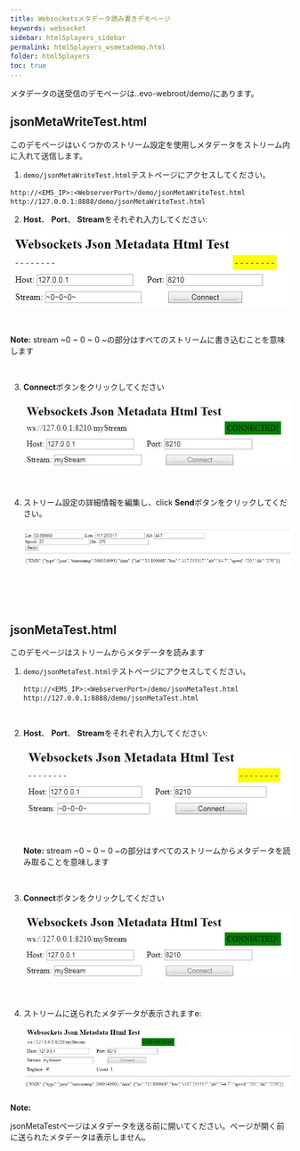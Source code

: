 ```yaml
---
title: Websocketsメタデータ読み書きデモページ
keywords: websocket
sidebar: html5players_sidebar
permalink: html5players_wsmetademo.html
folder: html5players
toc: true
---
```


メタデータの送受信のデモページは..evo-webroot/demo/にあります。


## jsonMetaWriteTest.html

このデモページはいくつかのストリーム設定を使用しメタデータをストリーム内に入れて送信します。


1.  `demo/jsonMetaWriteTest.html`テストページにアクセスしてください。

   ```
   http://<EMS_IP>:<WebserverPort>/demo/jsonMetaWriteTest.html
   http://127.0.0.1:8888/demo/jsonMetaWriteTest.html
   ```

2.  **Host**、 **Port**、 **Stream**をそれぞれ入力してください:

   ![](images/html5/wsdemo_write.JPG)

   ​

   **Note:** stream ~0 ~ 0 ~ 0 ~の部分はすべてのストリームに書き込むことを意味します

   ​

3. **Connect**ボタンをクリックしてください

   ![](images/html5/wsdemo_connected.JPG)

   ​

4. ストリーム設定の詳細情報を編集し、click **Send**ボタンをクリックしてください。

   ![](images/html5/wsdemo_send.JPG)

   ​

   ​


## jsonMetaTest.html

このデモページはストリームからメタデータを読みます



1. `demo/jsonMetaTest.html`テストページにアクセスしてください。

   ```
   http://<EMS_IP>:<WebserverPort>/demo/jsonMetaTest.html
   http://127.0.0.1:8888/demo/jsonMetaTest.html
   ```

   ​

2. **Host**、 **Port**、 **Stream**をそれぞれ入力してください:

   ![](images/html5/wsdemo_write.JPG)

   ​

   **Note:** stream ~0 ~ 0 ~ 0 ~の部分はすべてのストリームからメタデータを読み取ることを意味します

   ​

3. **Connect**ボタンをクリックしてください

   ![](images/html5/wsdemo_connected.JPG)

   ​

4. ストリームに送られたメタデータが表示されますe:

   ![](images/html5/wsdemo_read.JPG)



**Note:**

 jsonMetaTestページはメタデータを送る前に開いてください。ページが開く前に送られたメタデータは表示しません。
